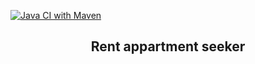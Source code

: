 
[![Java CI with Maven](https://github.com/ohonchar/wohnung-service/actions/workflows/maven.yml/badge.svg)](https://github.com/ohonchar/wohnung-service/actions/workflows/maven.yml)

<h2 align="center">Rent appartment seeker</h2>
